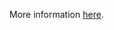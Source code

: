 More information [here](https://docs.prismacloud.io/en/enterprise-edition/policy-reference/api-policies/openapi-policies/bc-openapi-18).
